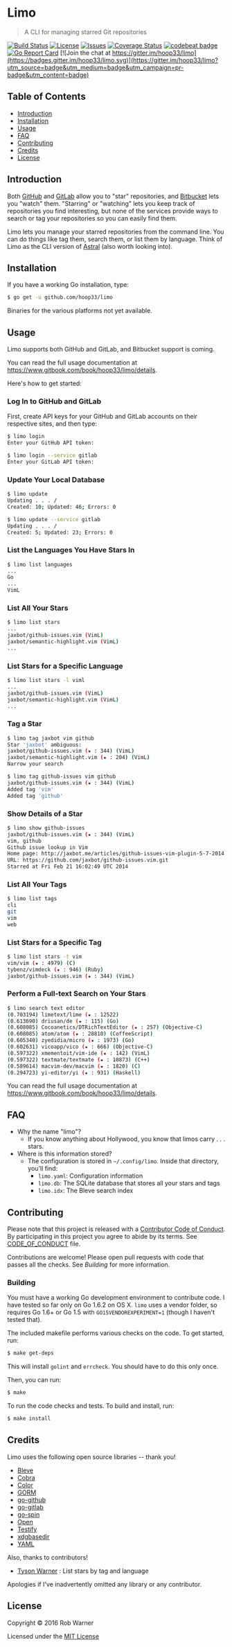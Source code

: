 # Limo

> A CLI for managing starred Git repositories

[![Build Status](https://travis-ci.org/hoop33/limo.svg?branch=master)](https://travis-ci.org/hoop33/limo)
[![License](https://img.shields.io/badge/license-MIT-blue.svg)](http://opensource.org/licenses/MIT)
[![Issues](https://img.shields.io/github/issues/hoop33/limo.svg)](https://github.com/hoop33/limo/issues)
[![Coverage Status](https://coveralls.io/repos/github/hoop33/limo/badge.svg?branch=master)](https://coveralls.io/github/hoop33/limo?branch=master)
[![codebeat badge](https://codebeat.co/badges/9ab79648-de9b-4585-918c-85c043bf7971)](https://codebeat.co/projects/github-com-hoop33-limo)
[![Go Report Card](https://goreportcard.com/badge/hoop33/limo)](https://goreportcard.com/report/hoop33/limo)
[![Join the chat at https://gitter.im/hoop33/limo](https://badges.gitter.im/hoop33/limo.svg)](https://gitter.im/hoop33/limo?utm_source=badge&utm_medium=badge&utm_campaign=pr-badge&utm_content=badge)

## Table of Contents

* [Introduction](#introduction)
* [Installation](#installation)
* [Usage](#usage)
* [FAQ](#faq)
* [Contributing](#contributing)
* [Credits](#credits)
* [License](#license)

## Introduction

Both [GitHub](https://github.com) and [GitLab](https://gitlab.com) allow you to "star" repositories, and [Bitbucket](https://bitbucket.org) lets you "watch" them. "Starring" or "watching" lets you keep track of repositories you find interesting, but none of the services provide ways to search or tag your repositories so you can easily find them.

Limo lets you manage your starred repositories from the command line. You can do things like tag them, search them, or list them by language. Think of Limo as the CLI version of [Astral](https://app.astralapp.com/) (also worth looking into).

## Installation

If you have a working Go installation, type:

```sh
$ go get -u github.com/hoop33/limo
```

Binaries for the various platforms not yet available.

## Usage

Limo supports both GitHub and GitLab, and Bitbucket support is coming.

You can read the full usage documentation at <https://www.gitbook.com/book/hoop33/limo/details>.

Here's how to get started:

### Log In to GitHub and GitLab

First, create API keys for your GitHub and GitLab accounts on their respective sites, and then type:

```sh
$ limo login
Enter your GitHub API token:

$ limo login --service gitlab
Enter your GitLab API token:
```

### Update Your Local Database

```sh
$ limo update
Updating . . . /
Created: 10; Updated: 46; Errors: 0

$ limo update --service gitlab
Updating . . . /
Created: 5; Updated: 23; Errors: 0
```

### List the Languages You Have Stars In

```sh
$ limo list languages
...
Go
...
VimL
```

### List All Your Stars

```sh
$ limo list stars
...
jaxbot/github-issues.vim (VimL)
jaxbot/semantic-highlight.vim (VimL)
...
```

### List Stars for a Specific Language

```sh
$ limo list stars -l viml
...
jaxbot/github-issues.vim (VimL)
jaxbot/semantic-highlight.vim (VimL)
...
```

### Tag a Star

```sh
$ limo tag jaxbot vim github
Star 'jaxbot' ambiguous:
jaxbot/github-issues.vim (★ : 344) (VimL)
jaxbot/semantic-highlight.vim (★ : 204) (VimL)
Narrow your search
```

```sh
$ limo tag github-issues vim github
jaxbot/github-issues.vim (★ : 344) (VimL)
Added tag 'vim'
Added tag 'github'
```

### Show Details of a Star

```sh
$ limo show github-issues
jaxbot/github-issues.vim (★ : 344) (VimL)
vim, github
Github issue lookup in Vim
Home page: http://jaxbot.me/articles/github-issues-vim-plugin-5-7-2014
URL: https://github.com/jaxbot/github-issues.vim.git
Starred at Fri Feb 21 16:02:49 UTC 2014
```

### List All Your Tags

```sh
$ limo list tags
cli
git
vim
web
```

### List Stars for a Specific Tag

```sh
$ limo list stars -t vim
vim/vim (★ : 4979) (C)
tybenz/vimdeck (★ : 946) (Ruby)
jaxbot/github-issues.vim (★ : 344) (VimL)
```

### Perform a Full-text Search on Your Stars

```sh
$ limo search text editor
(0.703194) limetext/lime (★ : 12522)
(0.613690) driusan/de (★ : 115) (Go)
(0.608085) Cocoanetics/DTRichTextEditor (★ : 257) (Objective-C)
(0.608085) atom/atom (★ : 28810) (CoffeeScript)
(0.605340) zyedidia/micro (★ : 1973) (Go)
(0.602631) vicoapp/vico (★ : 666) (Objective-C)
(0.597322) xmementoit/vim-ide (★ : 142) (VimL)
(0.597322) textmate/textmate (★ : 10873) (C++)
(0.589614) macvim-dev/macvim (★ : 1820) (C)
(0.294723) yi-editor/yi (★ : 931) (Haskell)
```

You can read the full usage documentation at <https://www.gitbook.com/book/hoop33/limo/details>.

## FAQ

* Why the name "limo"?
	* If you know anything about Hollywood, you know that limos carry . . . stars.
* Where is this information stored?
  * The configuration is stored in `~/.config/limo`. Inside that directory, you'll find:
    * `limo.yaml`: Configuration information
    * `limo.db`: The SQLite database that stores all your stars and tags
    * `limo.idx`: The Bleve search index

## Contributing

Please note that this project is released with a [Contributor Code of Conduct](http://contributor-covenant.org/). By participating in this project you agree to abide by its terms. See [CODE_OF_CONDUCT](CODE_OF_CONDUCT.md) file.

Contributions are welcome! Please open pull requests with code that passes all the checks. See *Building* for more information.

### Building

You must have a working Go development environment to contribute code. I have tested so far only on Go 1.6.2 on OS X. `limo` uses a vendor folder, so requires Go 1.6+ or Go 1.5 with `GO15VENDOREXPERIMENT=1` (though I haven't tested that).

The included makefile performs various checks on the code. To get started, run:

```sh
$ make get-deps
```

This will install `golint` and `errcheck`. You should have to do this only once.

Then, you can run:

```sh
$ make
```

To run the code checks and tests. To build and install, run:

```sh
$ make install
```

## Credits

Limo uses the following open source libraries -- thank you!

* [Bleve](https://github.com/blevesearch/bleve)
* [Cobra](https://github.com/spf13/cobra.git)
* [Color](https://github.com/fatih/color)
* [GORM](https://github.com/jinzhu/gorm)
* [go-github](https://github.com/google/go-github)
* [go-gitlab](https://github.com/xanzy/go-gitlab)
* [go-spin](https://github.com/tj/go-spin)
* [Open](https://github.com/skratchdot/open-golang)
* [Testify](https://github.com/stretchr/testify)
* [xdgbasedir](https://github.com/cep21/xdgbasedir)
* [YAML](https://github.com/go-yaml/yaml/tree/v2)

Also, thanks to contributors!

* [Tyson Warner](https://github.com/nylon22) : List stars by tag and language

Apologies if I've inadvertently omitted any library or any contributor.

## License

Copyright &copy; 2016 Rob Warner

Licensed under the [MIT License](https://hoop33.mit-license.org/)
